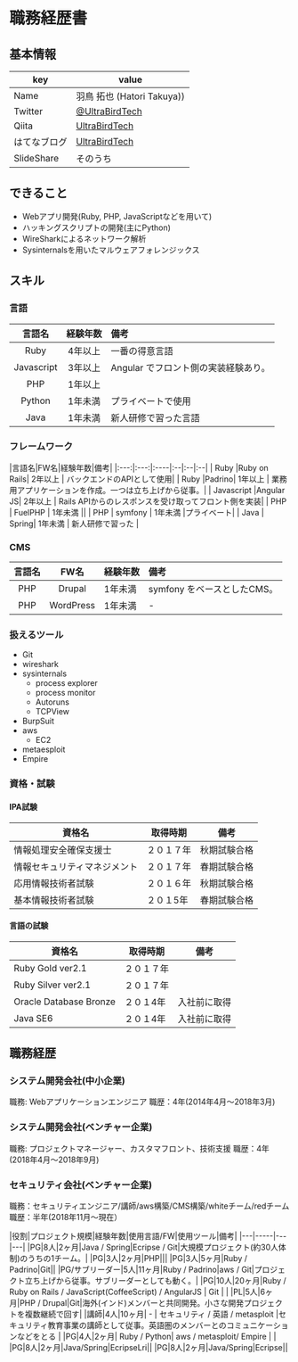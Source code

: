# 職務経歴書

## 基本情報

|key|value|
|---|-----|
|Name|羽鳥 拓也 (Hatori Takuya))|
|Twitter|[@UltraBirdTech](https://twitter.com/UltraBirdTech)|
|Qiita|[UltraBirdTech](http://qiita.com/UltraBirdTech)|
|はてなブログ|[UltraBirdTech](http://ultrabirdtech.hatenablog.com)|
|SlideShare|そのうち|

## できること

 - Webアプリ開発(Ruby, PHP, JavaScriptなどを用いて)
 - ハッキングスクリプトの開発(主にPython)
 - WireSharkによるネットワーク解析
 - Sysinternalsを用いたマルウェアフォレンジックス

## スキル

### 言語
|言語名|経験年数|備考|
|:---:|:---:|:----|
| Ruby | 4年以上 | 一番の得意言語|
| Javascript | 3年以上 | Angular でフロント側の実装経験あり。|
| PHP | 1年以上 | |
| Python | 1年未満 | プライベートで使用|
| Java | 1年未満 | 新人研修で習った言語|

### フレームワーク

|言語名|FW名|経験年数|備考|
|:---:|:---:|:----|:--|:--|:--|
| Ruby |Ruby on Rails| 2年以上 | バックエンドのAPIとして使用|
| Ruby |Padrino| 1年以上 | 業務用アプリケーションを作成。一つは立ち上げから従事。|
| Javascript |Angular JS| 2年以上 | Rails APIからのレスポンスを受け取ってフロント側を実装|
| PHP | FuelPHP | 1年未満 ||
| PHP | symfony | 1年未満 |プライベート|
| Java | Spring| 1年未満 | 新人研修で習った |

### CMS

|言語名|FW名|経験年数|備考|
|:---:|:---:|:----|:--|
| PHP | Drupal | 1年未満 |symfony をベースとしたCMS。|
| PHP | WordPress | 1年未満 |-|

### 扱えるツール
 - Git
 - wireshark
 - sysinternals
   - process explorer
   - process monitor
   - Autoruns
   - TCPView
 - BurpSuit
 - aws
   - EC2
 - metaesploit
 - Empire

### 資格・試験
#### IPA試験
|資格名|取得時期|備考|
|---|-----|---|
|情報処理安全確保支援士|２０１７年|秋期試験合格|
|情報セキュリティマネジメント|２０１７年|春期試験合格|
|応用情報技術者試験|２０１６年|秋期試験合格|
|基本情報技術者試験|２０１5年|春期試験合格|

#### 言語の試験
|資格名|取得時期|備考|
|---|-----|---|
|Ruby Gold ver2.1|２０１７年||
|Ruby Silver ver2.1|２０１７年||
|Oracle Database Bronze|２０１4年|入社前に取得|
|Java SE6|２０１4年|入社前に取得|

## 職務経歴

### システム開発会社(中小企業)

職務: Webアプリケーションエンジニア
職歴：4年(2014年4月〜2018年3月)

### システム開発会社(ベンチャー企業)

職務: プロジェクトマネージャー、カスタマフロント、技術支援
職歴：4年(2018年4月〜2018年9月)

### セキュリティ会社(ベンチャー企業)

職務：セキュリティエンジニア/講師/aws構築/CMS構築/whiteチーム/redチーム
職歴：半年(2018年11月〜現在）

|役割|プロジェクト規模|経験年数|使用言語/FW|使用ツール|備考|
|---|-----|---|---|
|PG|8人|2ヶ月|Java / Spring|Ecripse / Git|大規模プロジェクト(約30人体制)のうちの1チーム。|
|PG|3人|2ヶ月|PHP|||
|PG|3人|5ヶ月|Ruby / Padrino|Git||
|PG/サブリーダー|5人|11ヶ月|Ruby / Padrino|aws / Git|プロジェクト立ち上げから従事。サブリーダーとしても動く。|
|PG|10人|20ヶ月|Ruby / Ruby on Rails / JavaScript(CoffeeScript) / AngularJS | Git | |
|PL|5人|6ヶ月|PHP / Drupal|Git|海外(インド)メンバーと共同開発。小さな開発プロジェクトを複数継続で回す|
|講師|4人|10ヶ月| - | セキュリティ / 英語 / metasploit |セキュリティ教育事業の講師として従事。英語圏のメンバーとのコミュニケーションなどをとる |
|PG|4人|2ヶ月| Ruby / Python| aws / metasploit/ Empire | |
|PG|8人|2ヶ月|Java/Spring|EcripseLri||
|PG|8人|2ヶ月|Java/Spring|Ecripse||

